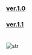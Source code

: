 ### [ver.1.0](https://jpstories.github.io/menu_1/)
### [ver.1.1](https://jpstories.github.io/menu_2/)
#
![str](https://user-images.githubusercontent.com/41709736/50480129-f7dc7a00-0a25-11e9-8429-967aaa8d4c22.jpg)
